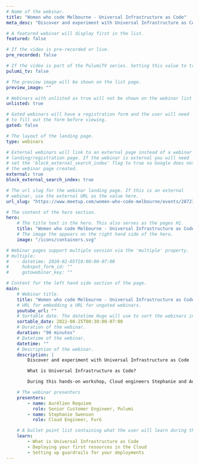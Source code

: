 ```yaml
---
# Name of the webinar.
title: "Women who code Melbourne - Universal Infrastructure as Code"
meta_desc: "Discover and experiment with Universal Infrastructure as Code."

# A featured webinar will display first in the list.
featured: false

# If the video is pre-recorded or live.
pre_recorded: false

# If the video is part of the PulumiTV series. Setting this value to true will list the video in the "PulumiTV" section.
pulumi_tv: false

# The preview image will be shown on the list page.
preview_image: ""

# Webinars with unlisted as true will not be shown on the webinar list
unlisted: true

# Gated webinars will have a registration form and the user will need
# to fill out the form before viewing.
gated: false

# The layout of the landing page.
type: webinars

# External webinars will link to an external page instead of a webinar
# landing/registration page. If the webinar is external you will need
# set the 'block_external_search_index' flag to true so Google does not index
# the webinar page created.
external: true
block_external_search_index: true

# The url slug for the webinar landing page. If this is an external
# webinar, use the external URL as the value here.
url_slug: "https://www.meetup.com/women-who-code-melbourne/events/287236999/"

# The content of the hero section.
hero:
    # The title text in the hero. This also serves as the pages H1.
    title: "Women who code Melbourne - Universal Infrastructure as Code"
    # The image the appears on the right hand side of the hero.
    image: "/icons/containers.svg"

# Webinar pages support multiple session via the 'multiple' property.
# multiple:
#   - datetime: 2020-02-05T10:00:00-07:00
#     hubspot_form_id: ""
#     gotowebinar_key: ""

# Content for the left hand side section of the page.
main:
    # Webinar title.
    title: "Women who code Melbourne - Universal Infrastructure as Code"
    # URL for embedding a URL for ungated webinars.
    youtube_url: ""
    # Sortable date. The datetime Hugo will use to sort the webinars in date order.
    sortable_date: 2022-08-25T00:30:00-07:00
    # Duration of the webinar.
    duration: "90 minutes"
    # Datetime of the webinar.
    datetime: ""
    # Description of the webinar.
    description: |
        Discover and experiment with Universal Infrastructure as Code

        What is Universal Infrastructure as Code?

        During this hands-on workshop, Cloud engineers Stephanie and Aurelien will take you on a discovery journey to learn about Universal Infrastructure as Code using general purpose programming languages to easily and painlessly set up and modify your infrastructure in the Cloud. 

    # The webinar presenters
    presenters:
        - name: Aurélien Requiem
          role: Senior Customer Engineer, Pulumi
        - name: Stephanie Swenson
          role: Cloud Engineer, Furō

    # A bullet point list containing what the user will learn during the webinar.
    learn:
        - What is Universal Infrastructure as Code
        - Deploying your first resources in the Cloud
        - Setting up guardrails for your deployments
---
```

